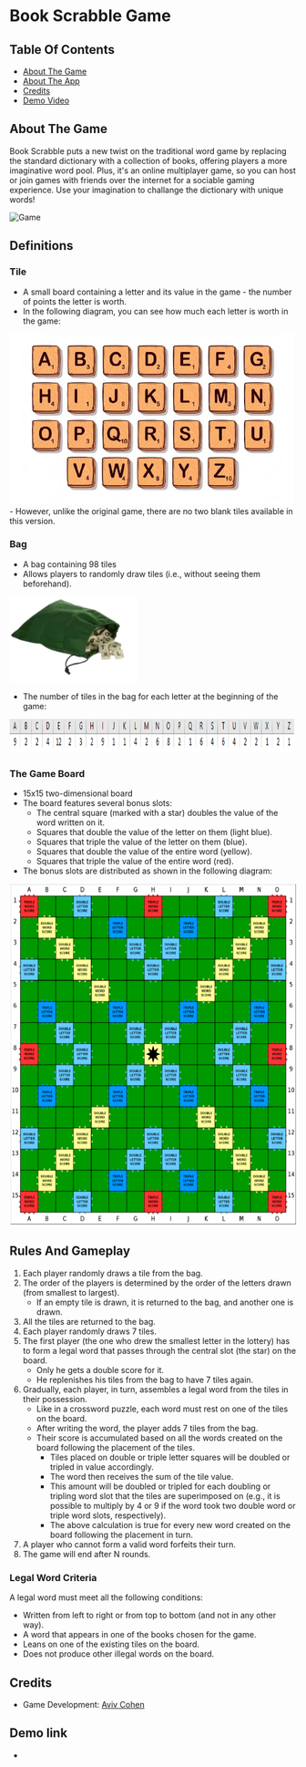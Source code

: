 # Book Scrabble Game

## Table Of Contents
- [About The Game](#about-the-game)
- [About The App](#about-the-app)
- [Credits](#credits)
- [Demo Video](#demo-video)


## About The Game
Book Scrabble puts a new twist on the traditional word game by replacing the standard dictionary with a collection of books, offering players a more imaginative word pool.
Plus, it's an online multiplayer game, so you can host or join games with friends over the internet for a sociable gaming experience.
Use your imagination to challange the dictionary with unique words!

<img src="https://i.ibb.co/7rSqx9m/screen-shot-1.jpg" alt="Game" width="700px" height="400px">

## Definitions
### Tile

- A small board containing a letter and its value in the game - the number of points the letter is worth.
- In the following diagram, you can see how much each letter is worth in the game:
 
<img src="https://github.com/Matan-Eliyahu/BookScrabble/blob/master/Readme%20images/Tiles.png" alt="Tiles" width="500px" height="300px">
- However, unlike the original game, there are no two blank tiles available in this version.

### Bag

- A bag containing 98 tiles
- Allows players to randomly draw tiles (i.e., without seeing them beforehand).
<img src="https://github.com/Matan-Eliyahu/BookScrabble/blob/master/Readme%20images/Bag.png" alt="Bag" width="225px" height="150px">

- The number of tiles in the bag for each letter at the beginning of the game:

<img src="https://github.com/Matan-Eliyahu/BookScrabble/blob/master/Readme%20images/Values.png" alt="Values" width="500px" height="60px">

### The Game Board

- 15x15 two-dimensional board
- The board features several bonus slots:
  - The central square (marked with a star) doubles the value of the word written on it.
  - Squares that double the value of the letter on them (light blue).
  - Squares that triple the value of the letter on them (blue).
  - Squares that double the value of the entire word (yellow).
  - Squares that triple the value of the entire word (red).
- The bonus slots are distributed as shown in the following diagram:

<img src="https://github.com/Matan-Eliyahu/BookScrabble/blob/master/Readme%20images/Board.png" alt="Board" width="600px" height="600px">


## Rules And Gameplay

1. Each player randomly draws a tile from the bag.
2. The order of the players is determined by the order of the letters drawn (from smallest to largest).
    - If an empty tile is drawn, it is returned to the bag, and another one is drawn.
3. All the tiles are returned to the bag.
4. Each player randomly draws 7 tiles.
5. The first player (the one who drew the smallest letter in the lottery) has to form a legal word that passes through the central slot (the star) on the board.
    - Only he gets a double score for it.
    - He replenishes his tiles from the bag to have 7 tiles again.
6. Gradually, each player, in turn, assembles a legal word from the tiles in their possession.
    - Like in a crossword puzzle, each word must rest on one of the tiles on the board.
    - After writing the word, the player adds 7 tiles from the bag.
    - Their score is accumulated based on all the words created on the board following the placement of the tiles.
        - Tiles placed on double or triple letter squares will be doubled or tripled in value accordingly.
        - The word then receives the sum of the tile value.
        - This amount will be doubled or tripled for each doubling or tripling word slot that the tiles are superimposed on (e.g., it is possible to multiply by 4 or 9 if the word took two double word or triple word slots, respectively).
        - The above calculation is true for every new word created on the board following the placement in turn.
7. A player who cannot form a valid word forfeits their turn.
8. The game will end after N rounds.

### Legal Word Criteria

A legal word must meet all the following conditions:
- Written from left to right or from top to bottom (and not in any other way).
- A word that appears in one of the books chosen for the game.
- Leans on one of the existing tiles on the board.
- Does not produce other illegal words on the board.

## Credits
- Game Development: [Aviv Cohen](https://github.com/cohenaviv2)

## Demo link
- 

